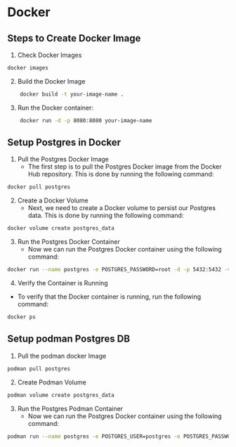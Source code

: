# Docker

## Steps to Create Docker Image

1. Check Docker Images

```bash
docker images
```

2. Build the Docker Image

```bash
    docker build -t your-image-name .
```

3. Run the Docker container:

```bash
    docker run -d -p 8080:8080 your-image-name
```

## Setup Postgres in Docker

1. Pull the Postgres Docker Image
    * The first step is to pull the Postgres Docker image from the Docker Hub repository. This is done by running the
      following command:

```bash
docker pull postgres
```

2. Create a Docker Volume
    * Next, we need to create a Docker volume to persist our Postgres data. This is done by running the following
      command:

```bash
docker volume create postgres_data
```

3. Run the Postgres Docker Container
    * Now we can run the Postgres Docker container using the following command:

```bash
docker run --name postgres -e POSTGRES_PASSWORD=root -d -p 5432:5432 -v postgres_data:/var/lib/postgresql/data postgres 
```

4. Verify the Container is Running

* To verify that the Docker container is running, run the following command:

```bash
docker ps
```


## Setup podman Postgres DB
1. Pull the podman docker Image
```bash
podman pull postgres
```

2. Create Podman Volume
```bash
podman volume create postgres_data
```

3. Run the Postgres Podman Container
   * Now we can run the Postgres Docker container using the following command:

```bash
podman run --name postgres -e POSTGRES_USER=postgres -e POSTGRES_PASSWORD=root -e POSTGRES_DB=ems -d -p 5432:5432 -v postgres_data:/var/lib/postgresql/data postgres 
```